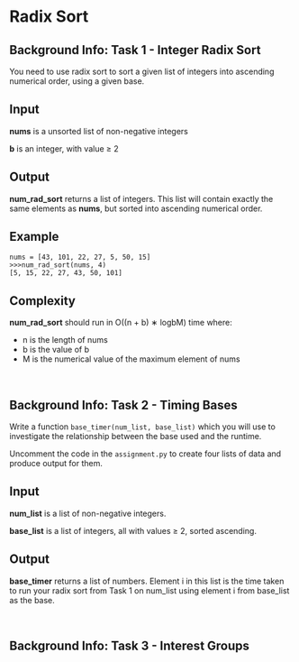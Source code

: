 # Radix Sort

## Background Info: Task 1 - Integer Radix Sort
You need to use radix sort to sort a given list of integers into ascending numerical order, using a given base.

## Input
**nums** is a unsorted list of non-negative integers

**b** is an integer, with value ≥ 2

## Output
**num_rad_sort** returns a list of integers. This list will contain exactly the same elements as **nums**, but sorted into ascending numerical order.

## Example
```
nums = [43, 101, 22, 27, 5, 50, 15]
>>>num_rad_sort(nums, 4)
[5, 15, 22, 27, 43, 50, 101]
```

## Complexity
**num_rad_sort** should run in O((n + b) ∗ logbM) time where:
- n is the length of nums
- b is the value of b
- M is the numerical value of the maximum element of nums

<br />

## Background Info: Task 2 - Timing Bases
Write a function ```base_timer(num_list, base_list)``` which you will use to investigate the relationship between the base used and the runtime.

Uncomment the code in the ```assignment.py``` to create four lists of data and produce output for them.

## Input
**num_list** is a list of non-negative integers.

**base_list** is a list of integers, all with values ≥ 2, sorted ascending.

## Output
**base_timer** returns a list of numbers. Element i in this list is the time taken to run your radix sort from Task 1 on num_list using element i from base_list as the base.


<br />

## Background Info: Task 3 - Interest Groups




